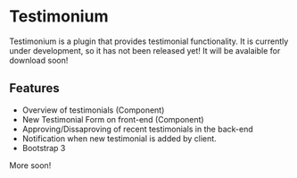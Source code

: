 # Testimonium
Testimonium is a plugin that provides testimonial functionality. It is currently under development, so it has not been released yet! It will be avalaible for download soon!

## Features

- Overview of testimonials (Component)
- New Testimonial Form on front-end (Component)
- Approving/Dissaproving of recent testimonials in the back-end
- Notification when new testimonial is added by client.
- Bootstrap 3

More soon! 
